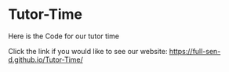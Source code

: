# Tutor-Time
Here is the Code for our tutor time 

Click the link if you would like to see our website: https://full-sen-d.github.io/Tutor-Time/
